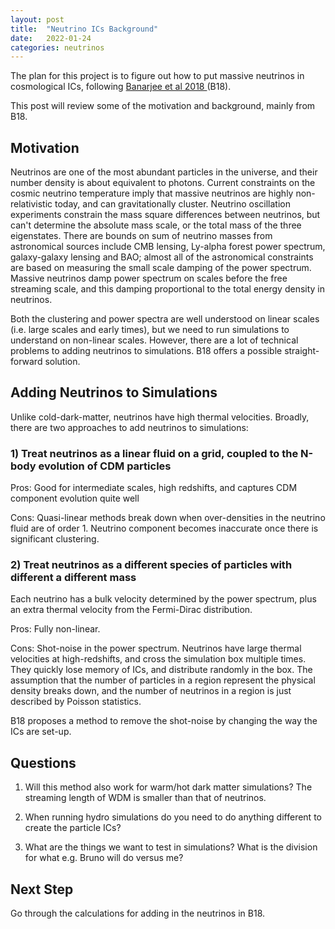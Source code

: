 ```yaml
---
layout: post
title:  "Neutrino ICs Background"
date:   2022-01-24
categories: neutrinos
---
```




The plan for this project is to figure out how to put massive neutrinos in cosmological ICs, following <a href="https://ui.adsabs.harvard.edu/abs/2018JCAP...09..028B/abstract">Banarjee et al 2018 </a> (B18).

This post will review some of the motivation and background, mainly from B18.



## Motivation

Neutrinos are one of the most abundant particles in the universe, and their number density is about equivalent to photons. Current constraints on the cosmic neutrino temperature imply that massive neutrinos are highly non-relativistic today, and can gravitationally cluster. Neutrino oscillation experiments constrain the mass square differences between neutrinos, but can't determine the absolute mass scale, or the total mass of the three eigenstates. There are bounds on sum of neutrino masses from astronomical sources include CMB lensing, Ly-alpha forest power spectrum, galaxy-galaxy lensing and BAO; almost all of the astronomical constraints are based on measuring the small scale damping of the power spectrum. Massive neutrinos damp power spectrum on scales before the free streaming scale, and this damping proportional to the total energy density in neutrinos.


Both the clustering and power spectra are well understood on linear scales (i.e. large scales and early times), but we need to run simulations to understand on non-linear scales. However, there are a lot of technical problems to adding neutrinos to simulations. B18 offers a possible straight-forward solution.


## Adding Neutrinos to Simulations

Unlike cold-dark-matter, neutrinos have high thermal velocities. Broadly, there are two approaches to add neutrinos to simulations:

### 1) Treat neutrinos as a linear fluid on a grid, coupled to the N-body evolution of CDM particles


Pros: Good for intermediate scales, high redshifts, and captures CDM component evolution quite well

Cons: Quasi-linear methods break down when over-densities in the neutrino fluid are of order 1. Neutrino component becomes inaccurate once there is significant clustering.


### 2) Treat neutrinos as a different species of particles with different a different mass

Each neutrino has a bulk velocity determined by the power spectrum, plus an extra thermal velocity from the Fermi-Dirac distribution.

Pros: Fully non-linear.

Cons: Shot-noise in the power spectrum. Neutrinos have large thermal velocities at high-redshifts, and cross the simulation box multiple times. They quickly lose memory of ICs, and distribute randomly in the box. The assumption that the number of particles in a region represent the physical density breaks down, and the number of neutrinos in a region is just described by Poisson statistics.

B18 proposes a method to remove the shot-noise by changing the way the ICs are set-up.


## Questions

1) Will this method also work for warm/hot dark matter simulations? The streaming length of WDM is smaller than that of neutrinos.

2) When running hydro simulations do you need to do anything different to create the particle ICs?

3) What are the things we want to test in simulations? What is the division for what e.g. Bruno will do versus me?

## Next Step

Go through the calculations for adding in the neutrinos in B18.
